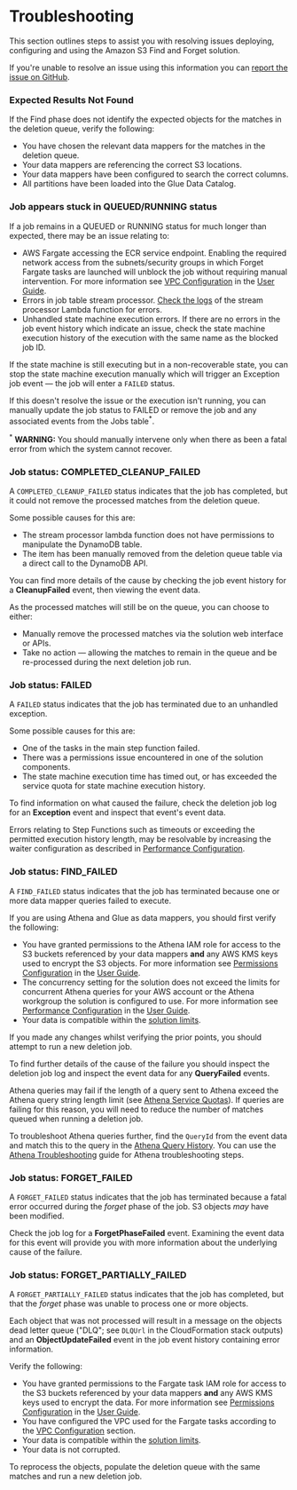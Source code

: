 # Troubleshooting

This section outlines steps to assist you with resolving issues
deploying, configuring and using the Amazon S3 Find and Forget solution.

If you're unable to resolve an issue using this information you can [report the
issue on GitHub](../CONTRIBUTING.md#reporting-bugsfeature-requests).

### Expected Results Not Found

If the Find phase does not identify the expected objects for the matches in the
deletion queue, verify the following:

- You have chosen the relevant data mappers for the matches in the deletion
  queue.
- Your data mappers are referencing the correct S3 locations.
- Your data mappers have been configured to search the correct columns.
- All partitions have been loaded into the Glue Data Catalog.

### Job appears stuck in QUEUED/RUNNING status

If a job remains in a QUEUED or RUNNING status for much longer than expected,
there may be an issue relating to:

- AWS Fargate accessing the ECR service endpoint. Enabling the required network
access from the subnets/security groups in which Forget Fargate tasks are
launched will unblock the job without requiring manual intervention. For more
information see [VPC Configuration] in the [User Guide].
- Errors in job table stream processor. [Check the logs](https://docs.aws.amazon.com/lambda/latest/dg/monitoring-functions-logs.html)
  of the stream processor Lambda function for errors.
- Unhandled state machine execution errors. If there are no errors in the job
  event history which indicate an issue, check the state machine execution
  history of the execution with the same name as the blocked job ID.

If the state machine is still executing but in a non-recoverable state, you
can stop the state machine execution manually which will trigger an Exception
job event — the job will enter a `FAILED` status. 

If this doesn't resolve the issue or the execution isn't running, you can
manually update the job status to FAILED or remove the job and any associated
events from the Jobs table<sup>*</sup>.

<sup>*</sup> **WARNING:** You should manually intervene only when there as been
a fatal error from which the system cannot recover.

### Job status: COMPLETED_CLEANUP_FAILED

A `COMPLETED_CLEANUP_FAILED` status indicates that the job has completed,
but it could not remove the processed matches from the deletion queue.

Some possible causes for this are:

- The stream processor lambda function does not have permissions to manipulate
  the DynamoDB table.
- The item has been manually removed from the deletion queue table via a direct
  call to the DynamoDB API.

You can find more details of the cause by checking the job event history for a
**CleanupFailed** event, then viewing the event data.

As the processed matches will still be on the queue, you can choose to either:

- Manually remove the processed matches via the solution web interface or APIs.
- Take no action — allowing the matches to remain in the queue and be
  re-processed during the next deletion job run.

### Job status: FAILED

A `FAILED` status indicates that the job has terminated due to an unhandled
exception. 

Some possible causes for this are:

- One of the tasks in the main step function failed.
- There was a permissions issue encountered in one of the solution components.
- The state machine execution time has timed out, or has exceeded the service
  quota for state machine execution history.

To find information on what caused the failure, check the deletion job log for
an **Exception** event and inspect that event's event data.

Errors relating to Step Functions such as timeouts or exceeding the permitted
execution history length, may be resolvable by increasing the waiter
configuration as described in [Performance Configuration].

### Job status: FIND_FAILED

A `FIND_FAILED` status indicates that the job has terminated because one or
more data mapper queries failed to execute.

If you are using Athena and Glue as data mappers, you should first verify the
following:

- You have granted permissions to the Athena IAM role for access to the S3
  buckets referenced by your data mappers **and** any AWS KMS keys used to
  encrypt the S3 objects. For more information see [Permissions Configuration]
  in the [User Guide].
- The concurrency setting for the solution does not exceed the limits for
  concurrent Athena queries for your AWS account or the Athena workgroup the
  solution is configured to use.  For more information see [Performance
  Configuration] in the [User Guide].
- Your data is compatible within the [solution limits].

If you made any changes whilst verifying the prior points, you should attempt
to run a new deletion job.

To find further details of the cause of the failure you should inspect the
deletion job log and inspect the event data for any **QueryFailed** events. 

Athena queries may fail if the length of a query sent to Athena exceed the
Athena query string length limit (see [Athena Service Quotas]). If queries are
failing for this reason, you will need to reduce the number of matches queued
when running a deletion job.

To troubleshoot Athena queries further, find the `QueryId` from the event data
and match this to the query in the [Athena Query History]. You can use the
[Athena Troubleshooting] guide for Athena troubleshooting steps.

### Job status: FORGET_FAILED

A `FORGET_FAILED` status indicates that the job has terminated because a fatal
error occurred during the _forget_ phase of the job. S3 objects _may_ have
been modified.

Check the job log for a **ForgetPhaseFailed** event. Examining the event data
for this event will provide you with more information about the underlying
cause of the failure.

### Job status: FORGET_PARTIALLY_FAILED

A `FORGET_PARTIALLY_FAILED` status indicates that the job has completed, but
that the _forget_ phase was unable to process one or more objects.

Each object that was not processed will result in a message on the objects dead
letter queue ("DLQ"; see `DLQUrl` in the CloudFormation stack outputs) and an
**ObjectUpdateFailed** event in the job event history containing error
information.

Verify the following:

- You have granted permissions to the Fargate task IAM role for access to the
  S3 buckets referenced by your data mappers **and** any AWS KMS keys used to
  encrypt the data. For more information see [Permissions Configuration] in the
  [User Guide].
- You have configured the VPC used for the Fargate tasks according to the 
  [VPC Configuration] section.
- Your data is compatible within the [solution limits].
- Your data is not corrupted.

To reprocess the objects, populate the deletion queue with the same matches
and run a new deletion job.


[User Guide]: USER_GUIDE.md
[VPC Configuration]: USER_GUIDE.md#pre-requisite-configuring-a-vpc-for-the-solution
[Permissions Configuration]: USER_GUIDE.md#granting-access-to-data
[Performance Configuration]: USER_GUIDE.md#adjusting-performance-configuration
[Athena Service Quotas]: https://docs.aws.amazon.com/athena/latest/ug/service-limits.html
[Athena Query History]: https://docs.aws.amazon.com/athena/latest/ug/querying.html#queries-viewing-history
[Athena Troubleshooting]: https://docs.aws.amazon.com/athena/latest/ug/troubleshooting.html
[solution limits]: LIMITS.md

